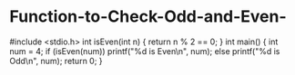 # Function-to-Check-Odd-and-Even-
#include <stdio.h>
int isEven(int n) {
    return n % 2 == 0;
}
int main() {
    int num = 4;
    if (isEven(num))
        printf("%d is Even\n", num);
    else
        printf("%d is Odd\n", num);
    return 0;
}
